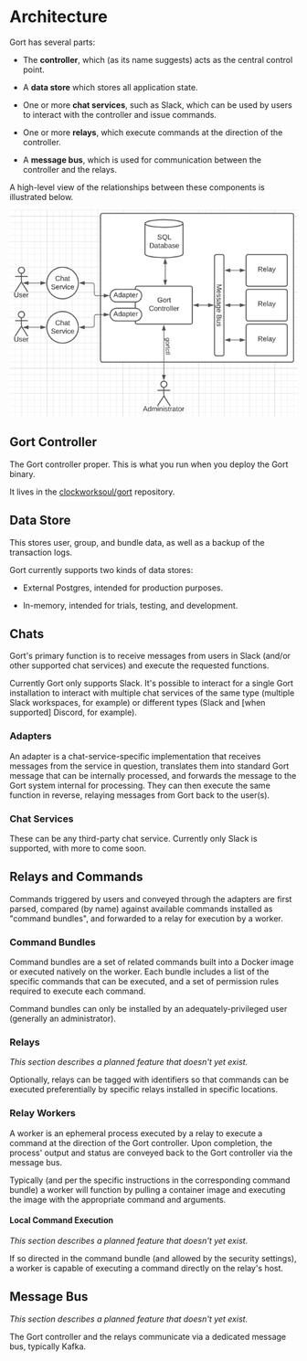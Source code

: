 # Architecture

Gort has several parts:

* The **controller**, which (as its name suggests) acts as the central control point.

* A **data store** which stores all application state.

* One or more **chat services**, such as Slack, which can be used by users to interact with the controller and issue commands.

* One or more **relays**, which execute commands at the direction of the controller.

* A **message bus**, which is used for communication between the controller and the relays.

A high-level view of the relationships between these components is illustrated below.

![Gort high-level architecture](images/gort-architecture.png "Gort architecture")

## Gort Controller

The Gort controller proper. This is what you run when you deploy the Gort binary.

It lives in the [clockworksoul/gort](https://github.com/clockworksoul/gort) repository.

## Data Store

This stores user, group, and bundle data, as well as a backup of the transaction logs.

Gort currently supports two kinds of data stores: 

* External Postgres, intended for production purposes.

* In-memory, intended for trials, testing, and development.

## Chats

Gort's primary function is to receive messages from users in Slack (and/or other supported chat services) and execute the requested functions.

Currently Gort only supports Slack. It's possible to interact for a single Gort installation to interact with multiple chat services of the same type (multiple Slack workspaces, for example) or different types (Slack and [when supported] Discord, for example).

### Adapters

An adapter is a chat-service-specific implementation that receives messages from the service in question, translates them into standard Gort message that can be internally processed, and forwards the message to the Gort system internal for processing. They can then execute the same function in reverse, relaying messages from Gort back to the user(s).

### Chat Services

These can be any third-party chat service. Currently only Slack is supported, with more to come soon.

## Relays and Commands

Commands triggered by users and conveyed through the adapters are first parsed, compared (by name) against available commands installed as "command bundles", and forwarded to a relay for execution by a worker.

### Command Bundles

Command bundles are a set of related commands built into a Docker image or executed natively on the worker. Each bundle includes a list of the specific commands that can be executed, and a set of permission rules required to execute each command.

Command bundles can only be installed by an adequately-privileged user (generally an administrator). 

### Relays

*This section describes a planned feature that doesn't yet exist.*

Optionally, relays can be tagged with identifiers so that commands can be executed preferentially by specific relays installed in specific locations.

### Relay Workers

A worker is an ephemeral process executed by a relay to execute a command at the direction of the Gort controller. Upon completion, the process' output and status are conveyed back to the Gort controller via the message bus.

Typically (and per the specific instructions in the corresponding command bundle) a worker will function by pulling a container image and executing the image with the appropriate command and arguments.

#### Local Command Execution

*This section describes a planned feature that doesn't yet exist.*

If so directed in the command bundle (and allowed by the security settings), a worker is capable of executing a command directly on the relay's host.

## Message Bus

*This section describes a planned feature that doesn't yet exist.*

The Gort controller and the relays communicate via a dedicated message bus, typically Kafka.
